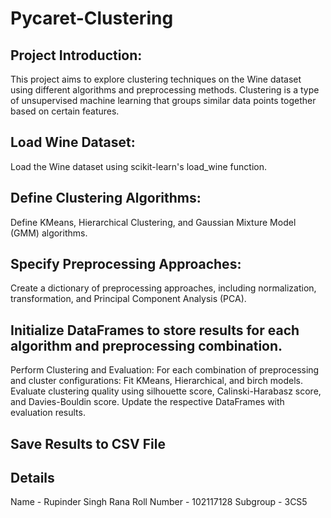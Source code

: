 # Pycaret-Clustering

## Project Introduction:
This project aims to explore clustering techniques on the Wine dataset using different algorithms and preprocessing methods. Clustering is a type of unsupervised machine learning that groups similar data points together based on certain features.

## Load Wine Dataset:
Load the Wine dataset using scikit-learn's load_wine function.

## Define Clustering Algorithms:
Define KMeans, Hierarchical Clustering, and Gaussian Mixture Model (GMM) algorithms.

## Specify Preprocessing Approaches:
Create a dictionary of preprocessing approaches, including normalization, transformation, and Principal Component Analysis (PCA).

## Initialize DataFrames to store results for each algorithm and preprocessing combination.
Perform Clustering and Evaluation: For each combination of preprocessing and cluster configurations: Fit KMeans, Hierarchical, and birch models. Evaluate clustering quality using silhouette score, Calinski-Harabasz score, and Davies-Bouldin score. Update the respective DataFrames with evaluation results.

## Save Results to CSV File

## Details
Name - Rupinder Singh Rana 
Roll Number - 102117128 
Subgroup - 3CS5  
